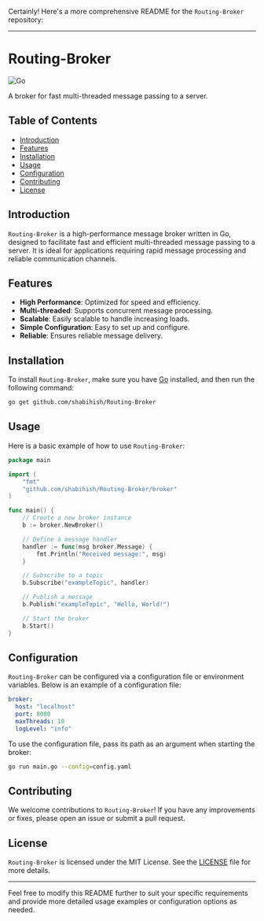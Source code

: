 Certainly! Here's a more comprehensive README for the `Routing-Broker` repository:

---

# Routing-Broker

![Go](https://img.shields.io/badge/Go-100%25-blue)

A broker for fast multi-threaded message passing to a server.

## Table of Contents
- [Introduction](#introduction)
- [Features](#features)
- [Installation](#installation)
- [Usage](#usage)
- [Configuration](#configuration)
- [Contributing](#contributing)
- [License](#license)

## Introduction
`Routing-Broker` is a high-performance message broker written in Go, designed to facilitate fast and efficient multi-threaded message passing to a server. It is ideal for applications requiring rapid message processing and reliable communication channels.

## Features
- **High Performance**: Optimized for speed and efficiency.
- **Multi-threaded**: Supports concurrent message processing.
- **Scalable**: Easily scalable to handle increasing loads.
- **Simple Configuration**: Easy to set up and configure.
- **Reliable**: Ensures reliable message delivery.

## Installation
To install `Routing-Broker`, make sure you have [Go](https://golang.org/dl/) installed, and then run the following command:

```sh
go get github.com/shabihish/Routing-Broker
```

## Usage
Here is a basic example of how to use `Routing-Broker`:

```go
package main

import (
    "fmt"
    "github.com/shabihish/Routing-Broker/broker"
)

func main() {
    // Create a new broker instance
    b := broker.NewBroker()

    // Define a message handler
    handler := func(msg broker.Message) {
        fmt.Println("Received message:", msg)
    }

    // Subscribe to a topic
    b.Subscribe("exampleTopic", handler)

    // Publish a message
    b.Publish("exampleTopic", "Hello, World!")

    // Start the broker
    b.Start()
}
```

## Configuration
`Routing-Broker` can be configured via a configuration file or environment variables. Below is an example of a configuration file:

```yaml
broker:
  host: "localhost"
  port: 8080
  maxThreads: 10
  logLevel: "info"
```

To use the configuration file, pass its path as an argument when starting the broker:

```sh
go run main.go --config=config.yaml
```

## Contributing
We welcome contributions to `Routing-Broker`! If you have any improvements or fixes, please open an issue or submit a pull request.

## License
`Routing-Broker` is licensed under the MIT License. See the [LICENSE](LICENSE) file for more details.

---

Feel free to modify this README further to suit your specific requirements and provide more detailed usage examples or configuration options as needed.
